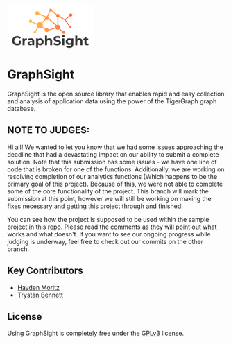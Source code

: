 ![GraphSight Logo](./GraphSight.Core/public/graph-sight-slim-logo.png)

# GraphSight

GraphSight is the open source library that enables rapid and easy collection and analysis of application data using the power of the TigerGraph graph database.

## NOTE TO JUDGES: 

Hi all! We wanted to let you know that we had some issues approaching the deadline that had a devastating impact on our ability to submit a complete solution. Note that this submission has some issues - we have one line of code that is broken for one of the functions. Additionally, we are working on resolving completion of our analytics functions (Which happens to be the primary goal of this project). Because of this, we were not able to complete some of the core functionality of the project. This branch will mark the submission at this point, however we will still be working on making the fixes necessary and getting this project through and finished!

You can see how the project is supposed to be used within the sample project in this repo. Please read the comments as they will point out what works and what doesn't. If you want to see our ongoing progress while judging is underway, feel free to check out our commits on the other branch. 

## Key Contributors

- [Hayden Moritz](https://github.com/MoritzHayden)
- [Trystan Bennett](https://github.com/tbenne10)

## License

Using GraphSight is completely free under the [GPLv3](https://www.gnu.org/licenses/quick-guide-gplv3.html) license.
